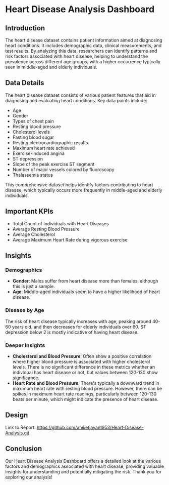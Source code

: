 # Heart Disease Analysis Dashboard

## Introduction

The heart disease dataset contains patient information aimed at diagnosing heart conditions. It includes demographic data, clinical measurements, and test results. By analyzing this data, researchers can identify patterns and risk factors associated with heart disease, helping to understand the prevalence across different age groups, with a higher occurrence typically seen in middle-aged and elderly individuals.

## Data Details

The heart disease dataset consists of various patient features that aid in diagnosing and evaluating heart conditions. Key data points include:
- Age
- Gender
- Types of chest pain
- Resting blood pressure
- Cholesterol levels
- Fasting blood sugar
- Resting electrocardiographic results
- Maximum heart rate achieved
- Exercise-induced angina
- ST depression
- Slope of the peak exercise ST segment
- Number of major vessels colored by fluoroscopy
- Thalassemia status

This comprehensive dataset helps identify factors contributing to heart disease, which typically occurs more frequently in middle-aged and elderly individuals.

## Important KPIs

- Total Count of Individuals with Heart Diseases
- Average Resting Blood Pressure
- Average Cholesterol
- Average Maximum Heart Rate during vigorous exercise

## Insights

### Demographics

- **Gender**: Males suffer from heart disease more than females, although this is just a sample.
- **Age**: Middle-aged individuals seem to have a higher likelihood of heart disease.

### Disease by Age

The risk of heart disease typically increases with age, peaking around 40-60 years old, and then decreases for elderly individuals over 60. ST depression below 2 is mostly indicative of having heart disease.

### Deeper Insights

- **Cholesterol and Blood Pressure**: Often show a positive correlation where higher blood pressure is associated with higher cholesterol levels. There is no significant difference in these metrics whether an individual has heart disease or not, but values between 120-130 show significance.
- **Heart Rate and Blood Pressure**: There's typically a downward trend in maximum heart rate with resting blood pressure. However, there can be spikes in maximum heart rate readings, particularly between 120-130 beats per minute, which might indicate the presence of heart disease.

## Design

Link to Report: https://github.com/aniketjayant953/Heart-Disease-Analysis.git

## Conclusion

Our Heart Disease Analysis Dashboard offers a detailed look at the various factors and demographics associated with heart disease, providing valuable insights for understanding and potentially mitigating the risk. Thank you for exploring our analysis!
